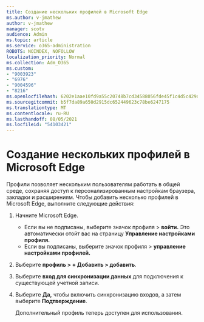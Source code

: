 ```yaml
---
title: Создание нескольких профилей в Microsoft Edge
ms.author: v-jmathew
author: v-jmathew
manager: scotv
audience: Admin
ms.topic: article
ms.service: o365-administration
ROBOTS: NOINDEX, NOFOLLOW
localization_priority: Normal
ms.collection: Adm_O365
ms.custom:
- "9003923"
- "6976"
- "9004596"
- "8216"
ms.openlocfilehash: 6202e1aae10fd9a55c20748b7cd34588056fde45f1c4d5c429da651f7a9bb6a7
ms.sourcegitcommit: b5f7da89a650d2915dc652449623c78be6247175
ms.translationtype: MT
ms.contentlocale: ru-RU
ms.lasthandoff: 08/05/2021
ms.locfileid: "54103421"
---
```

# <a name="create-multiple-profiles-in-microsoft-edge"></a>Создание нескольких профилей в Microsoft Edge

Профили позволяет нескольким пользователям работать в общей среде, сохраняя доступ к персонализированным настройкам браузера, закладки и расширениям. Чтобы добавить несколько профилей в Microsoft Edge, выполните следующие действия:

1. Начните Microsoft Edge.
    - Если вы не подписаны, выберите значок профиля > **войти.** Это автоматически отойт вас на страницу **Управление настройками профиля.**
    - Если вы подписаны, выберите значок профиля > **управление настройками профилей.**
2. Выберите **профиль > + Добавить > добавить**.
3. Выберите **вход для синхронизации данных** для подключения к существующей учетной записи.
4. Выберите **Да,** чтобы включить синхронизацию входов, а затем выберите **Подтверждение**.

    Дополнительный профиль теперь доступен для использования.
